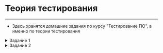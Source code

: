 # Теория тестирования
------------------------------------

 - Здесь хранятся домашние задания по курсу "Тестирование ПО", а именно по теории тестирования
  
<details>
<summary>Задание 1</summary>
    
 - [Что такое тестирование программного обеспечения?](https://github.com/Vekriona/testing-theory/blob/main/%D0%B7%D0%B0%D0%B4%D0%B0%D0%BD%D0%B8%D0%B5%201/%D0%A7%D1%82%D0%BE%20%D1%82%D0%B0%D0%BA%D0%BE%D0%B5%20%D1%82%D0%B5%D1%81%D1%82%D0%B8%D1%80%D0%BE%D0%B2%D0%B0%D0%BD%D0%B8%D0%B5%20%D0%BF%D1%80%D0%BE%D0%B3%D1%80%D0%B0%D0%BC%D0%BC%D0%BD%D0%BE%D0%B3%D0%BE%20%D0%BE%D0%B1%D0%B5%D1%81%D0%BF%D0%B5%D1%87%D0%B5%D0%BD%D0%B8%D1%8F.txt)
 - [Что такое качество программного обеспечения?](https://github.com/Vekriona/testing-theory/blob/main/%D0%B7%D0%B0%D0%B4%D0%B0%D0%BD%D0%B8%D0%B5%201/%D0%A7%D1%82%D0%BE%20%D1%82%D0%B0%D0%BA%D0%BE%D0%B5%20%D0%BA%D0%B0%D1%87%D0%B5%D1%81%D1%82%D0%B2%D0%BE%20%D0%BF%D1%80%D0%BE%D0%B3%D1%80%D0%B0%D0%BC%D0%BC%D0%BD%D0%BE%D0%B3%D0%BE%20%D0%BE%D0%B1%D0%B5%D1%81%D0%BF%D0%B5%D1%87%D0%B5%D0%BD%D0%B8%D1%8F.txt)
 - [Когда начинать и заканчивать тестирование?](https://github.com/Vekriona/testing-theory/blob/main/%D0%B7%D0%B0%D0%B4%D0%B0%D0%BD%D0%B8%D0%B5%201/%D0%9A%D0%BE%D0%B3%D0%B4%D0%B0%20%D0%BD%D0%B0%D1%87%D0%B8%D0%BD%D0%B0%D1%82%D1%8C%20%D0%B8%20%D0%B7%D0%B0%D0%BA%D0%B0%D0%BD%D1%87%D0%B8%D0%B2%D0%B0%D1%82%D1%8C%20%D1%82%D0%B5%D1%81%D1%82%D0%B8%D1%80%D0%BE%D0%B2%D0%B0%D0%BD%D0%B8%D0%B5.txt)
 - [Какие знаете цели тестирования программного обеспечения?](https://github.com/Vekriona/testing-theory/blob/main/%D0%B7%D0%B0%D0%B4%D0%B0%D0%BD%D0%B8%D0%B5%201/%D0%9A%D0%B0%D0%BA%D0%B8%D0%B5%20%D0%B7%D0%BD%D0%B0%D0%B5%D1%82%D0%B5%20%D1%86%D0%B5%D0%BB%D0%B8%20%D1%82%D0%B5%D1%81%D1%82%D0%B8%D1%80%D0%BE%D0%B2%D0%B0%D0%BD%D0%B8%D1%8F%20%D0%BF%D1%80%D0%BE%D0%B3%D1%80%D0%B0%D0%BC%D0%BC%D0%BD%D0%BE%D0%B3%D0%BE%20%D0%BE%D0%B1%D0%B5%D1%81%D0%BF%D0%B5%D1%87%D0%B5%D0%BD%D0%B8%D1%8F.txt)
 - [Quality Assurance- это?](https://github.com/Vekriona/testing-theory/blob/main/%D0%B7%D0%B0%D0%B4%D0%B0%D0%BD%D0%B8%D0%B5%201/Quality%20Assurance-%20%D1%8D%D1%82%D0%BE.txt)
 - [Quality Control - это?](https://github.com/Vekriona/testing-theory/blob/main/%D0%B7%D0%B0%D0%B4%D0%B0%D0%BD%D0%B8%D0%B5%201/Quality%20Control%20-%20%D1%8D%D1%82%D0%BE.txt)
 - [Тестирование - это?](https://github.com/Vekriona/testing-theory/blob/main/%D0%B7%D0%B0%D0%B4%D0%B0%D0%BD%D0%B8%D0%B5%201/%D0%A2%D0%B5%D1%81%D1%82%D0%B8%D1%80%D0%BE%D0%B2%D0%B0%D0%BD%D0%B8%D0%B5%20-%20%D1%8D%D1%82%D0%BE.txt)
 - [Какие знаете принципы тестирования?](https://github.com/Vekriona/testing-theory/blob/main/%D0%B7%D0%B0%D0%B4%D0%B0%D0%BD%D0%B8%D0%B5%201/%D0%9A%D0%B0%D0%BA%D0%B8%D0%B5%20%D0%B7%D0%BD%D0%B0%D0%B5%D1%82%D0%B5%20%D0%BF%D1%80%D0%B8%D0%BD%D1%86%D0%B8%D0%BF%D1%8B%20%D1%82%D0%B5%D1%81%D1%82%D0%B8%D1%80%D0%BE%D0%B2%D0%B0%D0%BD%D0%B8%D1%8F.txt)
 - [Что такое верификация?](https://github.com/Vekriona/testing-theory/blob/main/%D0%B7%D0%B0%D0%B4%D0%B0%D0%BD%D0%B8%D0%B5%201/%D0%A7%D1%82%D0%BE%20%D1%82%D0%B0%D0%BA%D0%BE%D0%B5%20%D0%B2%D0%B5%D1%80%D0%B8%D1%84%D0%B8%D0%BA%D0%B0%D1%86%D0%B8%D1%8F.txt)
 - [Что такое валидация?](https://github.com/Vekriona/testing-theory/blob/main/%D0%B7%D0%B0%D0%B4%D0%B0%D0%BD%D0%B8%D0%B5%201/%D0%A7%D1%82%D0%BE%20%D1%82%D0%B0%D0%BA%D0%BE%D0%B5%20%D0%B2%D0%B0%D0%BB%D0%B8%D0%B4%D0%B0%D1%86%D0%B8%D1%8F.txt)
 - [Перечислите характеристики качества программного обеспечения и их атрибуты.](https://github.com/Vekriona/testing-theory/blob/main/%D0%B7%D0%B0%D0%B4%D0%B0%D0%BD%D0%B8%D0%B5%201/%D0%9F%D0%B5%D1%80%D0%B5%D1%87%D0%B8%D1%81%D0%BB%D0%B8%D1%82%D0%B5%20%D1%85%D0%B0%D1%80%D0%B0%D0%BA%D1%82%D0%B5%D1%80%D0%B8%D1%81%D1%82%D0%B8%D0%BA%D0%B8%20%D0%BA%D0%B0%D1%87%D0%B5%D1%81%D1%82%D0%B2%D0%B0%20%D0%BF%D1%80%D0%BE%D0%B3%D1%80%D0%B0%D0%BC%D0%BC%D0%BD%D0%BE%D0%B3%D0%BE%20%D0%BE%D0%B1%D0%B5%D1%81%D0%BF%D0%B5%D1%87%D0%B5%D0%BD%D0%B8%D1%8F%20%D0%B8%20%D0%B8%D1%85%20%D0%B0%D1%82%D1%80%D0%B8%D0%B1%D1%83%D1%82%D1%8B.txt)
   
</details>

<details>
<summary>Задание 2</summary>

 - [Что такое проект?](https://github.com/Vekriona/testing-theory/blob/main/%D0%97%D0%B0%D0%B4%D0%B0%D0%BD%D0%B8%D0%B5%202/%D0%A7%D1%82%D0%BE%20%D1%82%D0%B0%D0%BA%D0%BE%D0%B5%20%D0%BF%D1%80%D0%BE%D0%B5%D0%BA%D1%82.txt)
 - [Из каких этапов состоит Waterfall model/Каскадная модель?](https://github.com/Vekriona/testing-theory/blob/main/%D0%97%D0%B0%D0%B4%D0%B0%D0%BD%D0%B8%D0%B5%202/%D0%98%D0%B7%20%D0%BA%D0%B0%D0%BA%D0%B8%D1%85%20%D1%8D%D1%82%D0%B0%D0%BF%D0%BE%D0%B2%20%D1%81%D0%BE%D1%81%D1%82%D0%BE%D0%B8%D1%82%20Waterfall%20model%D0%9A%D0%B0%D1%81%D0%BA%D0%B0%D0%B4%D0%BD%D0%B0%D1%8F%20%D0%BC%D0%BE%D0%B4%D0%B5%D0%BB%D1%8C.txt)
 - [Какие преимущества и недостатки Waterfall model/Каскадной модели?](https://github.com/Vekriona/testing-theory/blob/main/%D0%97%D0%B0%D0%B4%D0%B0%D0%BD%D0%B8%D0%B5%202/%D0%9A%D0%B0%D0%BA%D0%B8%D0%B5%20%D0%BF%D1%80%D0%B5%D0%B8%D0%BC%D1%83%D1%89%D0%B5%D1%81%D1%82%D0%B2%D0%B0%20%D0%B8%20%D0%BD%D0%B5%D0%B4%D0%BE%D1%81%D1%82%D0%B0%D1%82%D0%BA%D0%B8%20Waterfall%20model%20%D0%9A%D0%B0%D1%81%D0%BA%D0%B0%D0%B4%D0%BD%D0%BE%D0%B9%20%D0%BC%D0%BE%D0%B4%D0%B5%D0%BB%D0%B8.txt)
 - [Из каких этапов состоит V-model/V- модель?](https://github.com/Vekriona/testing-theory/blob/main/%D0%97%D0%B0%D0%B4%D0%B0%D0%BD%D0%B8%D0%B5%202/%D0%98%D0%B7%20%D0%BA%D0%B0%D0%BA%D0%B8%D1%85%20%D1%8D%D1%82%D0%B0%D0%BF%D0%BE%D0%B2%20%D1%81%D0%BE%D1%81%D1%82%D0%BE%D0%B8%D1%82%20V-modelV-%20%D0%BC%D0%BE%D0%B4%D0%B5%D0%BB%D1%8C.txt)
 - [Когда использовать V-model/V- модель?](https://github.com/Vekriona/testing-theory/blob/main/%D0%97%D0%B0%D0%B4%D0%B0%D0%BD%D0%B8%D0%B5%202/%D0%9A%D0%BE%D0%B3%D0%B4%D0%B0%20%D0%B8%D1%81%D0%BF%D0%BE%D0%BB%D1%8C%D0%B7%D0%BE%D0%B2%D0%B0%D1%82%D1%8C%20V-model.txtV-%20%D0%BC%D0%BE%D0%B4%D0%B5%D0%BB%D1%8C)
 - [Из каких этапов состоит Iterative model/Итеративная модель?](https://github.com/Vekriona/testing-theory/blob/main/%D0%97%D0%B0%D0%B4%D0%B0%D0%BD%D0%B8%D0%B5%202/%D0%98%D0%B7%20%D0%BA%D0%B0%D0%BA%D0%B8%D1%85%20%D1%8D%D1%82%D0%B0%D0%BF%D0%BE%D0%B2%20%D1%81%D0%BE%D1%81%D1%82%D0%BE%D0%B8%D1%82%20Iterative%20model.txt%D0%98%D1%82%D0%B5%D1%80%D0%B0%D1%82%D0%B8%D0%B2%D0%BD%D0%B0%D1%8F%20%D0%BC%D0%BE%D0%B4%D0%B5%D0%BB%D1%8C)
 - [Когда использовать Iterative model/Итеративной модели?](https://github.com/Vekriona/testing-theory/blob/main/%D0%97%D0%B0%D0%B4%D0%B0%D0%BD%D0%B8%D0%B5%202/%D0%9A%D0%BE%D0%B3%D0%B4%D0%B0%20%D0%B8%D1%81%D0%BF%D0%BE%D0%BB%D1%8C%D0%B7%D0%BE%D0%B2%D0%B0%D1%82%D1%8C%20Iterative%20model.txt%D0%98%D1%82%D0%B5%D1%80%D0%B0%D1%82%D0%B8%D0%B2%D0%BD%D0%BE%D0%B9%20%D0%BC%D0%BE%D0%B4%D0%B5%D0%BB%D0%B8)
 - [Плюсы и минусы Iterative model/Итеративной модели?](https://github.com/Vekriona/testing-theory/blob/main/%D0%97%D0%B0%D0%B4%D0%B0%D0%BD%D0%B8%D0%B5%202/%D0%9F%D0%BB%D1%8E%D1%81%D1%8B%20%D0%B8%20%D0%BC%D0%B8%D0%BD%D1%83%D1%81%D1%8B%20Iterative%20model.txt%D0%98%D1%82%D0%B5%D1%80%D0%B0%D1%82%D0%B8%D0%B2%D0%BD%D0%BE%D0%B9%20%D0%BC%D0%BE%D0%B4%D0%B5%D0%BB%D0%B8)
 - [Agile - это?](https://github.com/Vekriona/testing-theory/blob/main/%D0%97%D0%B0%D0%B4%D0%B0%D0%BD%D0%B8%D0%B5%202/Agile%20-%20%D1%8D%D1%82%D0%BE.txt)
 - [Agile манифест - это?](https://github.com/Vekriona/testing-theory/blob/main/%D0%97%D0%B0%D0%B4%D0%B0%D0%BD%D0%B8%D0%B5%202/Agile%20%D0%BC%D0%B0%D0%BD%D0%B8%D1%84%D0%B5%D1%81%D1%82%20-%20%D1%8D%D1%82%D0%BE.txt)
 - [Какие ценности Agile манифест?](https://github.com/Vekriona/testing-theory/blob/main/%D0%97%D0%B0%D0%B4%D0%B0%D0%BD%D0%B8%D0%B5%202/%D0%9A%D0%B0%D0%BA%D0%B8%D0%B5%20%D1%86%D0%B5%D0%BD%D0%BD%D0%BE%D1%81%D1%82%D0%B8%20Agile%20%D0%BC%D0%B0%D0%BD%D0%B8%D1%84%D0%B5%D1%81%D1%82.txt)
 - [Основные принципы Agile манифест?](https://github.com/Vekriona/testing-theory/blob/main/%D0%97%D0%B0%D0%B4%D0%B0%D0%BD%D0%B8%D0%B5%202/%D0%9E%D1%81%D0%BD%D0%BE%D0%B2%D0%BD%D1%8B%D0%B5%20%D0%BF%D1%80%D0%B8%D0%BD%D1%86%D0%B8%D0%BF%D1%8B%20Agile%20%D0%BC%D0%B0%D0%BD%D0%B8%D1%84%D0%B5%D1%81%D1%82.txt)
 - [Scrum - это? (опишите подробно)](https://github.com/Vekriona/testing-theory/blob/main/%D0%97%D0%B0%D0%B4%D0%B0%D0%BD%D0%B8%D0%B5%202/Scrum%20-%20%D1%8D%D1%82%D0%BE.txt)
 - [Что такое Velocity / Capacity?](https://github.com/Vekriona/testing-theory/blob/main/%D0%97%D0%B0%D0%B4%D0%B0%D0%BD%D0%B8%D0%B5%202/%D0%A7%D1%82%D0%BE%20%D1%82%D0%B0%D0%BA%D0%BE%D0%B5%20Velocity%20Capacity.txt)
 - [Преимущества и недостатки Scrum](https://github.com/Vekriona/testing-theory/blob/main/%D0%97%D0%B0%D0%B4%D0%B0%D0%BD%D0%B8%D0%B5%202/%D0%9F%D1%80%D0%B5%D0%B8%D0%BC%D1%83%D1%89%D0%B5%D1%81%D1%82%D0%B2%D0%B0%20%D0%B8%20%D0%BD%D0%B5%D0%B4%D0%BE%D1%81%D1%82%D0%B0%D1%82%D0%BA%D0%B8%20Scrum.txt)
 - [Kanban- это? (опишите подробно)](https://github.com/Vekriona/testing-theory/blob/main/%D0%97%D0%B0%D0%B4%D0%B0%D0%BD%D0%B8%D0%B5%202/Kanban-%20%D1%8D%D1%82%D0%BE.txt)
 - [Преимущества и недостатки Kanban?](https://github.com/Vekriona/testing-theory/blob/main/%D0%97%D0%B0%D0%B4%D0%B0%D0%BD%D0%B8%D0%B5%202/%D0%9F%D1%80%D0%B5%D0%B8%D0%BC%D1%83%D1%89%D0%B5%D1%81%D1%82%D0%B2%D0%B0%20%D0%B8%20%D0%BD%D0%B5%D0%B4%D0%BE%D1%81%D1%82%D0%B0%D1%82%D0%BA%D0%B8%20Kanban.txt)
 - [Что такое SDLS? Из каких этапов состоит? Что происходит на каждом этапе?](https://github.com/Vekriona/testing-theory/blob/main/%D0%97%D0%B0%D0%B4%D0%B0%D0%BD%D0%B8%D0%B5%202/SDLS.txt)
 - [Что такое STLS? Из каких этапов состоит? Что происходит на каждом этапе?](https://github.com/Vekriona/testing-theory/blob/main/%D0%97%D0%B0%D0%B4%D0%B0%D0%BD%D0%B8%D0%B5%202/STLS.txt)


</details>
